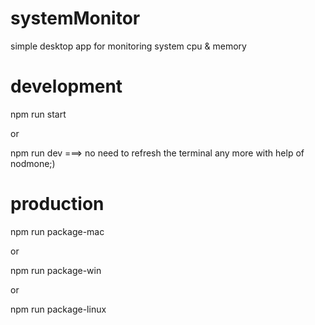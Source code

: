 # systemMonitor
simple desktop app for monitoring system cpu & memory

# development
npm run start

or

npm run dev  ===> no need to refresh the terminal any more with help of nodmone;)

# production
npm run package-mac

or

npm run package-win

or

npm run package-linux

